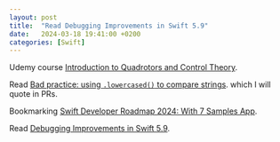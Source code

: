 ```yaml
---
layout: post
title:  "Read Debugging Improvements in Swift 5.9"
date:   2024-03-18 19:41:00 +0200
categories: [Swift]
---
```

Udemy course [Introduction to Quadrotors and Control Theory](https://www.udemy.com/course/quadrotors/).

Read [Bad practice: using `.lowercased()` to compare strings](https://www.swiftwithvincent.com/blog/bad-practice-using-lowercased-to-compare-strings). which I will quote in PRs.

Bookmarking [Swift Developer Roadmap 2024: With 7 Samples App](https://medium.com/@ugurelsevket/swift-developer-roadmap-2024-with-7-samples-app-8d6fffd9c468).

Read [Debugging Improvements in Swift 5.9](https://www.swift.org/blog/whats-new-swift-debugging-5.9/).
